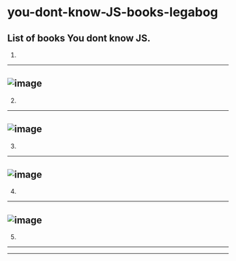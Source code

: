 # you-dont-know-JS-books-legabog
List of books You dont know JS.
-----------------------------
1) 
-----------------------------
![image](https://user-images.githubusercontent.com/44378669/74474741-23832380-4eb7-11ea-9dd4-7e9cba12b2e4.png)
-----------------------------
2)
-----------------------------
![image](https://user-images.githubusercontent.com/44378669/74474865-6ba24600-4eb7-11ea-9053-63d77329ee81.png)
-----------------------------
3)
-----------------------------
![image](https://user-images.githubusercontent.com/44378669/74475006-a7d5a680-4eb7-11ea-8f30-787f9685adc2.png)
-----------------------------
4)
-----------------------------
![image](https://user-images.githubusercontent.com/44378669/74475136-e79c8e00-4eb7-11ea-9c43-b106304c0cc7.png)
-----------------------------
5)
-----------------------------
-----------------------------
